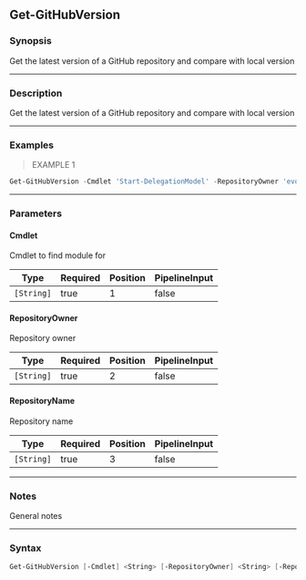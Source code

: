 Get-GitHubVersion
-----------------

### Synopsis
Get the latest version of a GitHub repository and compare with local version

---

### Description

Get the latest version of a GitHub repository and compare with local version

---

### Examples
> EXAMPLE 1

```PowerShell
Get-GitHubVersion -Cmdlet 'Start-DelegationModel' -RepositoryOwner 'evotecit' -RepositoryName 'DelegationModel'
```

---

### Parameters
#### **Cmdlet**
Cmdlet to find module for

|Type      |Required|Position|PipelineInput|
|----------|--------|--------|-------------|
|`[String]`|true    |1       |false        |

#### **RepositoryOwner**
Repository owner

|Type      |Required|Position|PipelineInput|
|----------|--------|--------|-------------|
|`[String]`|true    |2       |false        |

#### **RepositoryName**
Repository name

|Type      |Required|Position|PipelineInput|
|----------|--------|--------|-------------|
|`[String]`|true    |3       |false        |

---

### Notes
General notes

---

### Syntax
```PowerShell
Get-GitHubVersion [-Cmdlet] <String> [-RepositoryOwner] <String> [-RepositoryName] <String> [<CommonParameters>]
```
